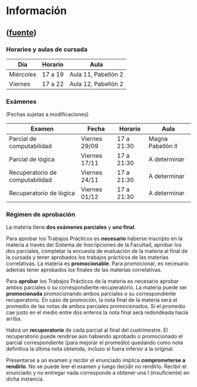 # Información
([fuente](https://campus.exactas.uba.ar/course/view.php?id=994&section=1))
---
### Horarios y aulas de cursada

Día| Horario| Aula  
---|---|---  
Miércoles | 17 a 19 | Aula 11, Pabellón 2  
Viernes | 17 a 22 | Aula 12, Pabellón 2  
  
### Exámenes

(Fechas sujetas a modificaciones)

Examen| Fecha| Horario| Aula  
---|---|---|---  
Parcial de computabilidad | Viernes 29/09 | 17 a 21:30 | Magna Pabellón II  
Parcial de lógica | Viernes 17/11 | 17 a 21:30 | A determinar  
Recuperatorio de computabilidad | Viernes 24/11 | 17 a 21:30 | A determinar  
Recuperatorio de lógica | Viernes 01/12 | 17 a 21:30 | A determinar  
  
### Régimen de aprobación

La materia tiene **dos exámenes parciales** y **uno final**.

Para aprobar los Trabajos Prácticos es **necesario** haberse inscripto en la
materia a través del Sistema de Inscripciones de la Facultad, aprobar los dos
parciales, completar la encuesta de evaluación de la materia al final de la
cursada y tener aprobados los trabajos prácticos de las materias correlativas.
La materia es **promocionable**. Para promocionar, es necesario además tener
aprobados los finales de las materias correlativas.

Para **aprobar** los Trabajos Prácticos de la materia es necesario aprobar
ambos parciales o su correspondiente recuperatorio. La materia puede ser
**promocionada** promocionando ambos parciales o su correspondiente
recuperatorio. En caso de promoción, la nota final de la materia será el
promedio de las notas de ambos parciales promocionados. Si el promedio cae
justo en el medio entre dos enteros la nota final será redondeada hacia
arriba.

Habrá un **recuperatorio** de cada parcial al final del cuatrimestre. El
recuperatorio puede rendirse aún habiendo aprobado o promocionado el parcial
correspondiente (para mejorar el promedio) quedando como nota definitiva la
última nota obtenida, incluso si fuera inferior a la original.

Presentarse a un examen y recibir el enunciado implica **comprometerse a
rendirlo**. No se puede leer el examen y luego decidir no rendirlo. Recibir el
enunciado y no entregar nada corresponde a obtener una I (insuficiente) en
dicha instancia.

